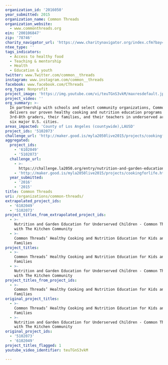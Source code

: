 ```yaml
---
organization_id: '2016050'
year_submitted: 2015
organization_name: Common Threads
organization_website:
  - www.commonthreads.org
ein: '200106847'
zip: '78746'
charity_navigator_url: 'https://www.charitynavigator.org/index.cfm?bay=search.profile&ein=200106847'
ntee_type: ''
tags_indicators:
  - Access to healthy food
  - Teaching & mentorship
  - Health
  - Education & youth
twitter: www.Twitter.com/common__threads
instagram: www.instagram.com/common__threads
facebook: www.facebook.com/CThreads
org_type: Nonprofit
project_image: 'https://img.youtube.com/vi/teuTGnS3vkM/maxresdefault.jpg'
project_video: ''
org_summary: >-
  In partnership with schools and select community organizations, Common Threads
  delivers our proven healthy cooking and nutrition education programs to
  3rd-8th graders, their families, and their teachers in underserved areas in
  six major U.S. cities.
areas_impacted: 'County of Los Angeles (countywide),LAUSD'
project_ids: '5102073'
challenge_url: 'http://maker.good.is/myla2050live2015/projects/cookingforlife.html'
aggregated:
  project_ids:
    - '6102049'
    - '5102073'
  challenge_url:
    - >-
      https://challenge.la2050.org/entry/nutrition-and-garden-education-for-underserved-children-common-threads-with-the-kitchen-community
    - 'http://maker.good.is/myla2050live2015/projects/cookingforlife.html'
  year_submitted:
    - '2016'
    - '2015'
title: Common Threads
uri: /organizations/common-threads/
extrapolated_project_ids:
  - '6102049'
  - '5102073'
project_titles_from_extrapolated_project_ids:
  - >-
    Nutrition and Garden Education for Underserved Children - Common Threads
    with The Kitchen Community
  - >-
    Common Threads’ Healthy Cooking and Nutrition Education for Kids and
    Families
project_titles:
  - >-
    Common Threads’ Healthy Cooking and Nutrition Education for Kids and
    Families
  - >-
    Nutrition and Garden Education for Underserved Children - Common Threads
    with The Kitchen Community
project_titles_from_project_ids:
  - >-
    Common Threads’ Healthy Cooking and Nutrition Education for Kids and
    Families
original_project_titles:
  - >-
    Common Threads’ Healthy Cooking and Nutrition Education for Kids and
    Families 
  - >-
    Nutrition and Garden Education for Underserved Children - Common Threads
    with The Kitchen Community
original_project_ids:
  - '5102073'
  - '6102049'
project_titles_flagged: 1
youtube_video_identifier: teuTGnS3vkM

---
```


